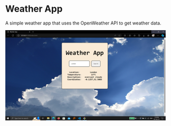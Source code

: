 # Weather App  
A simple weather app that uses the OpenWeather API to get weather data. 
  
![screen-shot](screen-shot.png)  
